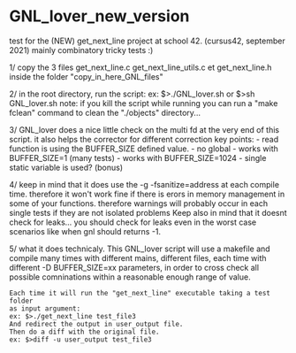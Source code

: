 # GNL_lover_new_version
test for the (NEW) get_next_line project at school 42. (cursus42, september 2021)
mainly combinatory tricky tests :)


1/	copy the 3 files get_next_line.c get_next_line_utils.c et get_next_line.h
	inside the folder "copy_in_here_GNL_files"

2/	in the root directory, run the script:
	ex: $>./GNL_lover.sh	or	$>sh GNL_lover.sh
	note: if you kill the script while running you can run a "make fclean"
	command to clean the "./objects" directory...

3/	GNL_lover does a nice little check on the multi fd at the very end of this
	script. it also helps the corrector for different correction key points:
	- read function is using the BUFFER_SIZE defined value.
	- no global
	- works with BUFFER_SIZE=1 (many tests)
	- works with BUFFER_SIZE=1024
	- single static variable is used? (bonus)

4/	keep in mind that it does use the -g -fsanitize=address at each compile
	time. therefore it won't work fine if there is erors in memory management
	in some of your functions.
	therefore warnings will probably occur in each single tests if they are not
	isolated problems
	Keep also in mind that it doesnt check for leaks... you should check for
	leaks even in the worst case scenarios like when gnl should returns -1.

5/	what it does technicaly.
	This GNL_lover script will use a makefile and compile many times with
	different mains, different files, each time with different 
	-D BUFFER_SIZE=xx parameters, in order to cross check all possible
	comninations within a reasonable enough range of value.

	Each time it will run the "get_next_line" executable taking a test folder
	as input argument:
	ex: $>./get_next_line test_file3
	And redirect the output in user_output file.
	Then do a diff with the original file.
	ex: $>diff -u user_output test_file3
